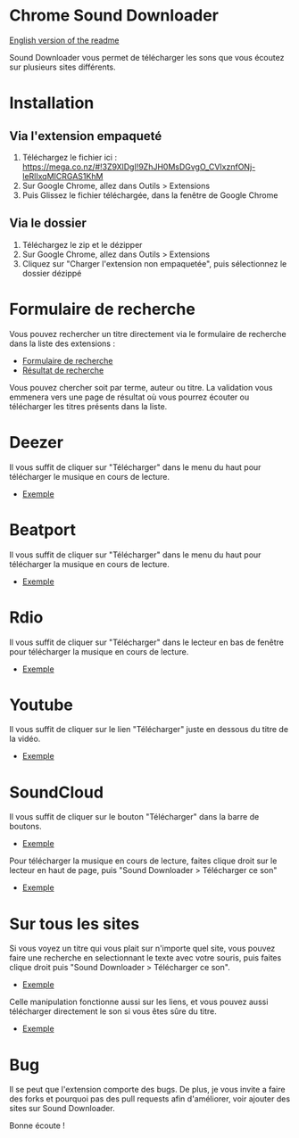 Chrome Sound Downloader
====================

[English version of the readme](https://github.com/jhuriez/sound-downloader/blob/master/README-en.md)

Sound Downloader vous permet de télécharger les sons que vous écoutez sur plusieurs sites différents.

# Installation

## Via l'extension empaqueté

1. Téléchargez le fichier ici : https://mega.co.nz/#!3Z9XlDgI!9ZhJH0MsDGvgO_CVIxznfONj-leRlIxqMICRGAS1KhM
2. Sur Google Chrome, allez dans Outils > Extensions
3. Puis Glissez le fichier téléchargée, dans la fenêtre de Google Chrome

## Via le dossier

1. Téléchargez le zip et le dézipper
2. Sur Google Chrome, allez dans Outils > Extensions
3. Cliquez sur "Charger l'extension non empaquetée", puis sélectionnez le dossier dézippé

# Formulaire de recherche

Vous pouvez rechercher un titre directement via le formulaire de recherche dans la liste des extensions :

* [Formulaire de recherche](http://i.imgur.com/Go2FuLY.png)
* [Résultat de recherche](http://i.imgur.com/WATJJm0.png)

Vous pouvez chercher soit par terme, auteur ou titre. La validation vous emmenera vers une page de résultat où vous pourrez écouter ou télécharger les titres présents dans la liste.

# Deezer

Il vous suffit de cliquer sur "Télécharger" dans le menu du haut pour télécharger le musique en cours de lecture. 
* [Exemple](http://i.imgur.com/yD3GEHT.png)

# Beatport

Il vous suffit de cliquer sur "Télécharger" dans le menu du haut pour télécharger la musique en cours de lecture.
* [Exemple](http://i.imgur.com/XbTSHp2.png)

# Rdio

Il vous suffit de cliquer sur "Télécharger" dans le lecteur en bas de fenêtre pour télécharger la musique en cours de lecture. 
* [Exemple](http://i.imgur.com/1btirXB.png)

# Youtube

Il vous suffit de cliquer sur le lien "Télécharger" juste en dessous du titre de la vidéo.
* [Exemple](http://i.imgur.com/M99DjwL.png)

# SoundCloud

Il vous suffit de cliquer sur le bouton "Télécharger" dans la barre de boutons.

* [Exemple](http://i.imgur.com/OihNBrC.png)

Pour télécharger la musique en cours de lecture, faites clique droit sur le lecteur en haut de page, puis "Sound Downloader > Télécharger ce son"

* [Exemple](http://i.imgur.com/7SQ5Ap7.png)

# Sur tous les sites

Si vous voyez un titre qui vous plait sur n'importe quel site, vous pouvez faire une recherche en selectionnant le texte avec votre souris, puis faites clique droit puis "Sound Downloader > Télécharger ce son".

* [Exemple](http://i.imgur.com/gEhVOdf.png)

Celle manipulation fonctionne aussi sur les liens, et vous pouvez aussi télécharger directement le son si vous êtes sûre du titre.

* [Exemple](http://i.imgur.com/5US872u.png)

# Bug

Il se peut que l'extension comporte des bugs. De plus, je vous invite a faire des forks et pourquoi pas des pull requests afin d'améliorer, voir ajouter des sites sur Sound Downloader.

Bonne écoute !